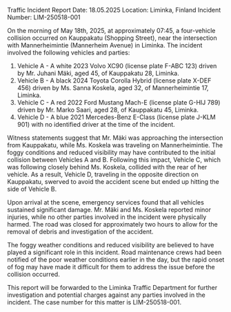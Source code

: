  Traffic Incident Report
Date: 18.05.2025
Location: Liminka, Finland
Incident Number: LIM-250518-001

On the morning of May 18th, 2025, at approximately 07:45, a four-vehicle collision occurred on Kauppakatu (Shopping Street), near the intersection with Mannerheimintie (Mannerheim Avenue) in Liminka. The incident involved the following vehicles and parties:

1. Vehicle A - A white 2023 Volvo XC90 (license plate F-ABC 123) driven by Mr. Juhani Mäki, aged 45, of Kauppakatu 28, Liminka.
2. Vehicle B - A black 2024 Toyota Corolla Hybrid (license plate X-DEF 456) driven by Ms. Sanna Koskela, aged 32, of Mannerheimintie 17, Liminka.
3. Vehicle C - A red 2022 Ford Mustang Mach-E (license plate G-HIJ 789) driven by Mr. Marko Saari, aged 28, of Kauppakatu 45, Liminka.
4. Vehicle D - A blue 2021 Mercedes-Benz E-Class (license plate J-KLM 901) with no identified driver at the time of the incident.

Witness statements suggest that Mr. Mäki was approaching the intersection from Kauppakatu, while Ms. Koskela was traveling on Mannerheimintie. The foggy conditions and reduced visibility may have contributed to the initial collision between Vehicles A and B. Following this impact, Vehicle C, which was following closely behind Ms. Koskela, collided with the rear of her vehicle. As a result, Vehicle D, traveling in the opposite direction on Kauppakatu, swerved to avoid the accident scene but ended up hitting the side of Vehicle B.

Upon arrival at the scene, emergency services found that all vehicles sustained significant damage. Mr. Mäki and Ms. Koskela reported minor injuries, while no other parties involved in the incident were physically harmed. The road was closed for approximately two hours to allow for the removal of debris and investigation of the accident.

The foggy weather conditions and reduced visibility are believed to have played a significant role in this incident. Road maintenance crews had been notified of the poor weather conditions earlier in the day, but the rapid onset of fog may have made it difficult for them to address the issue before the collision occurred.

This report will be forwarded to the Liminka Traffic Department for further investigation and potential charges against any parties involved in the incident. The case number for this matter is LIM-250518-001.